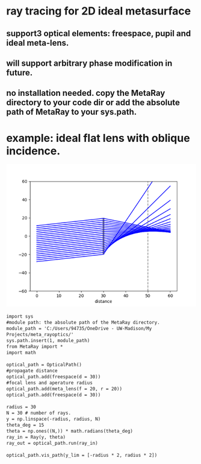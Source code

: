 # ray tracing for 2D ideal metasurface
## support3 optical elements: freespace, pupil and ideal meta-lens.
## will support arbitrary phase modification in future.
## no installation needed. copy the MetaRay directory to your code dir or add the absolute path of MetaRay to your sys.path.
# example: ideal flat lens with oblique incidence.
![metalens_visualize_optical_path.png](metalens_visualize_optical_path.png)

```
import sys
#module path: the absolute path of the MetaRay directory.
module_path = 'C:/Users/94735/OneDrive - UW-Madison/My Projects/meta_rayoptics/'
sys.path.insert(1, module_path)
from MetaRay import *
import math

optical_path = OpticalPath()
#propagate distance
optical_path.add(freespace(d = 30))
#focal lens and aperature radius
optical_path.add(meta_lens(f = 20, r = 20))
optical_path.add(freespace(d = 30))

radius = 30
N = 30 # number of rays.
y = np.linspace(-radius, radius, N)
theta_deg = 15 
theta = np.ones((N,)) * math.radians(theta_deg)
ray_in = Ray(y, theta)
ray_out = optical_path.run(ray_in)

optical_path.vis_path(y_lim = [-radius * 2, radius * 2])
```
